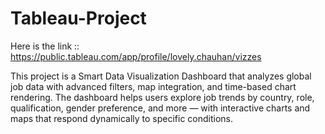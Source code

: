# Tableau-Project
Here is the link :: https://public.tableau.com/app/profile/lovely.chauhan/vizzes




This project is a Smart Data Visualization Dashboard that analyzes global job data with advanced filters, map integration, and time-based chart rendering. The dashboard helps users explore job trends by country, role, qualification, gender preference, and more — with interactive charts and maps that respond dynamically to specific conditions.
